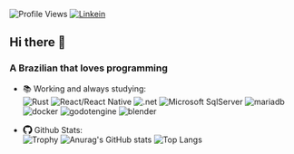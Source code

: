 <style>
svg {
	position: relative;
	top: .125em;
	flex-shrink: 0;
	height: 1em;
	width: 1em;
	fill: currentColor;
	transition: fill .3s;
}
</style>
![Profile Views](https://komarev.com/ghpvc/?username=caioxcezar&style=flat)
[![Linkein](https://img.shields.io/badge/-Linkein-0A66C2?logo=linkedin)](https://www.linkedin.com/in/caiocsrezende/)
## Hi there 👋
### A Brazilian that loves programming

- 📚 Working and always studying:  
![Rust](https://img.shields.io/badge/-Rust-000000?style=for-the-badge&logo=rust)
![React/React Native](https://img.shields.io/badge/-React/React_Native-23272f?style=for-the-badge&logo=react) 
![.net](https://img.shields.io/badge/-.NET-512BD4?style=for-the-badge&logo=dotnet) 
![Microsoft SqlServer](https://img.shields.io/badge/-sql_Server-003B57?style=for-the-badge&logo=microsoftsqlserver) 
![mariadb](https://img.shields.io/badge/-mariadb-003545?style=for-the-badge&logo=mariadb) 
![docker](https://img.shields.io/badge/-docker-000000?style=for-the-badge&logo=docker) 
![godotengine](https://img.shields.io/badge/-godot_engine-000000?style=for-the-badge&logo=godotengine) 
![blender](https://img.shields.io/badge/-blender-000000?style=for-the-badge&logo=blender) 

- <svg font-size="16" role="img" viewBox="0 0 24 24" xmlns="http://www.w3.org/2000/svg"><title>GitHub</title><path d="M12 .297c-6.63 0-12 5.373-12 12 0 5.303 3.438 9.8 8.205 11.385.6.113.82-.258.82-.577 0-.285-.01-1.04-.015-2.04-3.338.724-4.042-1.61-4.042-1.61C4.422 18.07 3.633 17.7 3.633 17.7c-1.087-.744.084-.729.084-.729 1.205.084 1.838 1.236 1.838 1.236 1.07 1.835 2.809 1.305 3.495.998.108-.776.417-1.305.76-1.605-2.665-.3-5.466-1.332-5.466-5.93 0-1.31.465-2.38 1.235-3.22-.135-.303-.54-1.523.105-3.176 0 0 1.005-.322 3.3 1.23.96-.267 1.98-.399 3-.405 1.02.006 2.04.138 3 .405 2.28-1.552 3.285-1.23 3.285-1.23.645 1.653.24 2.873.12 3.176.765.84 1.23 1.91 1.23 3.22 0 4.61-2.805 5.625-5.475 5.92.42.36.81 1.096.81 2.22 0 1.606-.015 2.896-.015 3.286 0 .315.21.69.825.57C20.565 22.092 24 17.592 24 12.297c0-6.627-5.373-12-12-12"/></svg> Github Stats:  
![Trophy](https://github-profile-trophy.vercel.app/?username=caioxcezar&theme=flat&margin-w=5&&margin-h=5)
![Anurag's GitHub stats](https://github-readme-stats.vercel.app/api?username=caioxcezar)
![Top Langs](https://github-readme-stats.vercel.app/api/top-langs/?username=caioxcezar&hide=html,css&layout=compact)  